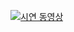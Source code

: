 [![시연 동영상](https://studio.youtube.com/video/6SvaS3xvo28/edit)](https://youtu.be/6SvaS3xvo28 "시연 동영상")
